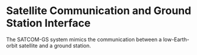 # Satellite Communication and Ground Station Interface 
The SATCOM-GS system mimics the communication between a low-Earth-orbit satellite and a ground station.
